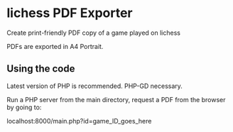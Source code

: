 lichess PDF Exporter
========

Create print-friendly PDF copy of a game played on lichess

PDFs are exported in A4 Portrait.

## Using the code

Latest version of PHP is recommended. PHP-GD necessary.

Run a PHP server from the main directory, request a PDF from the browser by going to:

localhost:8000/main.php?id=game_ID_goes_here
